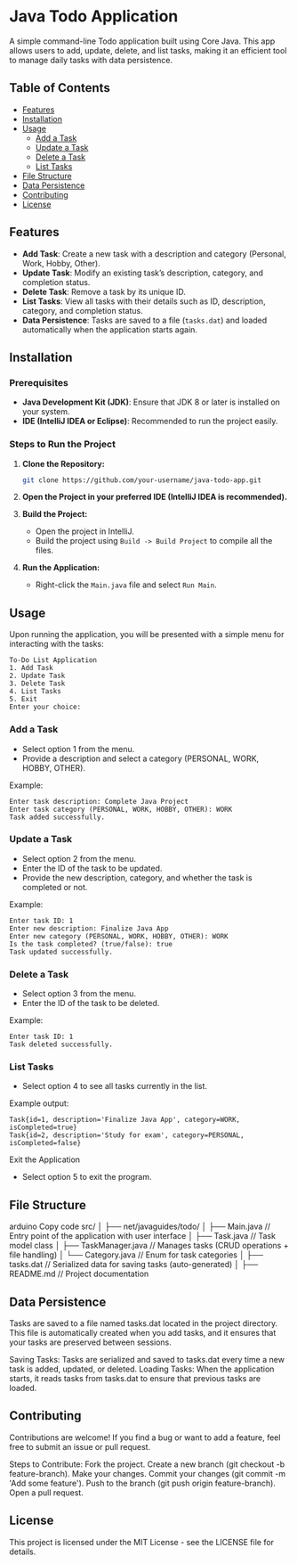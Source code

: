 # Java Todo Application

A simple command-line Todo application built using Core Java. This app allows users to add, update, delete, and list tasks, making it an efficient tool to manage daily tasks with data persistence.

## Table of Contents
- [Features](#features)
- [Installation](#installation)
- [Usage](#usage)
  - [Add a Task](#add-a-task)
  - [Update a Task](#update-a-task)
  - [Delete a Task](#delete-a-task)
  - [List Tasks](#list-tasks)
- [File Structure](#file-structure)
- [Data Persistence](#data-persistence)
- [Contributing](#contributing)
- [License](#license)

## Features
- **Add Task**: Create a new task with a description and category (Personal, Work, Hobby, Other).
- **Update Task**: Modify an existing task’s description, category, and completion status.
- **Delete Task**: Remove a task by its unique ID.
- **List Tasks**: View all tasks with their details such as ID, description, category, and completion status.
- **Data Persistence**: Tasks are saved to a file (`tasks.dat`) and loaded automatically when the application starts again.

## Installation

### Prerequisites
- **Java Development Kit (JDK)**: Ensure that JDK 8 or later is installed on your system.
- **IDE (IntelliJ IDEA or Eclipse)**: Recommended to run the project easily.

### Steps to Run the Project
1. **Clone the Repository:**
   ```bash
   git clone https://github.com/your-username/java-todo-app.git
   ```
2. **Open the Project in your preferred IDE (IntelliJ IDEA is recommended).**

3. **Build the Project:**
   - Open the project in IntelliJ.
   - Build the project using `Build -> Build Project` to compile all the files.

4. **Run the Application:**
   - Right-click the `Main.java` file and select `Run Main`.

## Usage
Upon running the application, you will be presented with a simple menu for interacting with the tasks:

```
To-Do List Application
1. Add Task
2. Update Task
3. Delete Task
4. List Tasks
5. Exit
Enter your choice:
```

### Add a Task
- Select option 1 from the menu.
- Provide a description and select a category (PERSONAL, WORK, HOBBY, OTHER).

Example:

```
Enter task description: Complete Java Project
Enter task category (PERSONAL, WORK, HOBBY, OTHER): WORK
Task added successfully.
```

### Update a Task
- Select option 2 from the menu.
- Enter the ID of the task to be updated.
- Provide the new description, category, and whether the task is completed or not.

Example:

```
Enter task ID: 1
Enter new description: Finalize Java App
Enter new category (PERSONAL, WORK, HOBBY, OTHER): WORK
Is the task completed? (true/false): true
Task updated successfully.
```

### Delete a Task
- Select option 3 from the menu.
- Enter the ID of the task to be deleted.

Example:

```
Enter task ID: 1
Task deleted successfully.
```

### List Tasks
- Select option 4 to see all tasks currently in the list.

Example output:

```
Task{id=1, description='Finalize Java App', category=WORK, isCompleted=true}
Task{id=2, description='Study for exam', category=PERSONAL, isCompleted=false}
```

Exit the Application
- Select option 5 to exit the program.

## File Structure
arduino
Copy code
src/
│
├── net/javaguides/todo/
│   ├── Main.java        // Entry point of the application with user interface
│   ├── Task.java        // Task model class
│   ├── TaskManager.java // Manages tasks (CRUD operations + file handling)
│   └── Category.java    // Enum for task categories
│
├── tasks.dat            // Serialized data for saving tasks (auto-generated)
│
├── README.md            // Project documentation

## Data Persistence
Tasks are saved to a file named tasks.dat located in the project directory. This file is automatically created when you add tasks, and it ensures that your tasks are preserved between sessions.

Saving Tasks: Tasks are serialized and saved to tasks.dat every time a new task is added, updated, or deleted.
Loading Tasks: When the application starts, it reads tasks from tasks.dat to ensure that previous tasks are loaded.

## Contributing
Contributions are welcome! If you find a bug or want to add a feature, feel free to submit an issue or pull request.

Steps to Contribute:
Fork the project.
Create a new branch (git checkout -b feature-branch).
Make your changes.
Commit your changes (git commit -m 'Add some feature').
Push to the branch (git push origin feature-branch).
Open a pull request.

## License
This project is licensed under the MIT License - see the LICENSE file for details.
